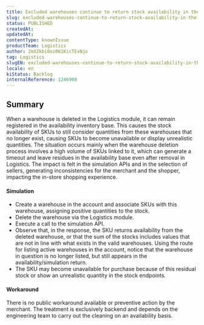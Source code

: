 ```yaml
---
title: Excluded warehouses continue to return stock availability in the simulation and availability API
slug: excluded-warehouses-continue-to-return-stock-availability-in-the-simulation-and-availability-api
status: PUBLISHED
createdAt: 
updatedAt: 
contentType: knownIssue
productTeam: Logistics
author: 2mXZkbi0oi061KicTExNjo
tag: Logistics
slugEN: excluded-warehouses-continue-to-return-stock-availability-in-the-simulation-and-availability-api
locale: en
kiStatus: Backlog
internalReference: 1246900
---
```


## Summary



When a warehouse is deleted in the Logistics module, it can remain registered in the availability inventory base. This causes the stock availability of SKUs to still consider quantities from these warehouses that no longer exist, causing SKUs to become unavailable or display unrealistic quantities.
The situation occurs mainly when the warehouse deletion process involves a high volume of SKUs linked to it, which can generate a timeout and leave residues in the availability base even after removal in Logistics. The impact is felt in the simulation APIs and in the selection of sellers, generating inconsistencies for the merchant and the shopper, impacting the in-store shopping experience.


#### Simulation




- Create a warehouse in the account and associate SKUs with this warehouse, assigning positive quantities to the stock.
- Delete the warehouse via the Logistics module.
- Execute a call to the simulation API.
- Observe that, in the response, the SKU returns availability from the deleted warehouse, or that the sum of the stocks includes values that are not in line with what exists in the valid warehouses. Using the route for listing active warehouses in the account, notice that the warehouse in question is no longer listed, but still appears in the availability/simulation return.
- The SKU may become unavailable for purchase because of this residual stock or show an unrealistic quantity in the stock endpoints.


#### Workaround



There is no public workaround available or preventive action by the merchant. The treatment is exclusively backend and depends on the engineering team to carry out the cleaning on an availability basis.




